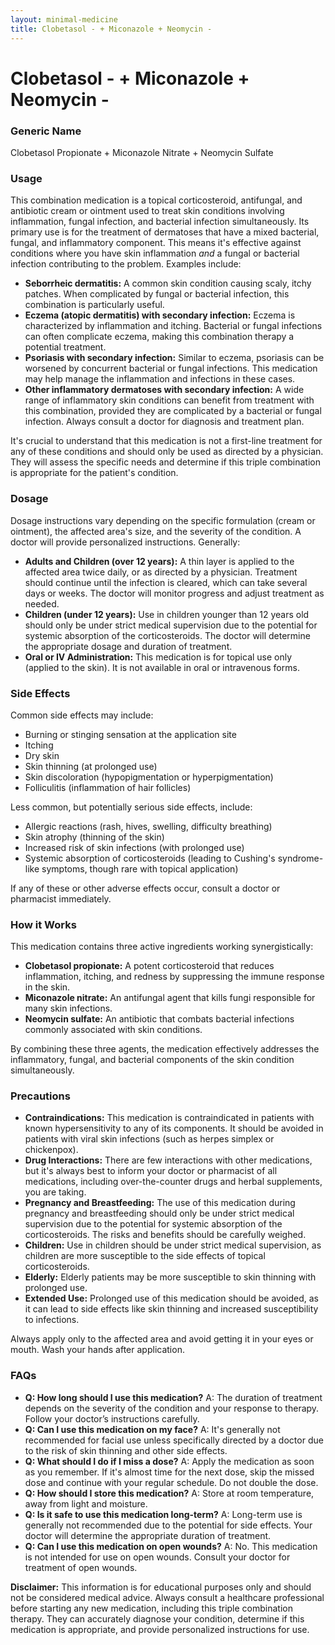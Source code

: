 ```yaml
---
layout: minimal-medicine
title: Clobetasol - + Miconazole + Neomycin -
---
```


# Clobetasol - + Miconazole + Neomycin -
### Generic Name
Clobetasol Propionate + Miconazole Nitrate + Neomycin Sulfate


### Usage

This combination medication is a topical corticosteroid, antifungal, and antibiotic cream or ointment used to treat skin conditions involving inflammation, fungal infection, and bacterial infection simultaneously.  Its primary use is for the treatment of dermatoses that have a mixed bacterial, fungal, and inflammatory component. This means it's effective against conditions where you have skin inflammation *and* a fungal or bacterial infection contributing to the problem. Examples include:

* **Seborrheic dermatitis:** A common skin condition causing scaly, itchy patches.  When complicated by fungal or bacterial infection, this combination is particularly useful.
* **Eczema (atopic dermatitis) with secondary infection:** Eczema is characterized by inflammation and itching.  Bacterial or fungal infections can often complicate eczema, making this combination therapy a potential treatment.
* **Psoriasis with secondary infection:**  Similar to eczema, psoriasis can be worsened by concurrent bacterial or fungal infections.  This medication may help manage the inflammation and infections in these cases.
* **Other inflammatory dermatoses with secondary infection:**  A wide range of inflammatory skin conditions can benefit from treatment with this combination, provided they are complicated by a bacterial or fungal infection.  Always consult a doctor for diagnosis and treatment plan.

It's crucial to understand that this medication is not a first-line treatment for any of these conditions and should only be used as directed by a physician.  They will assess the specific needs and determine if this triple combination is appropriate for the patient's condition.


### Dosage

Dosage instructions vary depending on the specific formulation (cream or ointment), the affected area's size, and the severity of the condition.  A doctor will provide personalized instructions. Generally:

* **Adults and Children (over 12 years):** A thin layer is applied to the affected area twice daily, or as directed by a physician.  Treatment should continue until the infection is cleared, which can take several days or weeks.  The doctor will monitor progress and adjust treatment as needed.
* **Children (under 12 years):** Use in children younger than 12 years old should only be under strict medical supervision due to the potential for systemic absorption of the corticosteroids.  The doctor will determine the appropriate dosage and duration of treatment.
* **Oral or IV Administration:** This medication is for topical use only (applied to the skin). It is not available in oral or intravenous forms.


### Side Effects

Common side effects may include:

* Burning or stinging sensation at the application site
* Itching
* Dry skin
* Skin thinning (at prolonged use)
* Skin discoloration (hypopigmentation or hyperpigmentation)
* Folliculitis (inflammation of hair follicles)

Less common, but potentially serious side effects, include:

* Allergic reactions (rash, hives, swelling, difficulty breathing)
* Skin atrophy (thinning of the skin)
* Increased risk of skin infections (with prolonged use)
* Systemic absorption of corticosteroids (leading to Cushing's syndrome-like symptoms, though rare with topical application)


If any of these or other adverse effects occur, consult a doctor or pharmacist immediately.

### How it Works

This medication contains three active ingredients working synergistically:

* **Clobetasol propionate:** A potent corticosteroid that reduces inflammation, itching, and redness by suppressing the immune response in the skin.
* **Miconazole nitrate:** An antifungal agent that kills fungi responsible for many skin infections.
* **Neomycin sulfate:** An antibiotic that combats bacterial infections commonly associated with skin conditions.

By combining these three agents, the medication effectively addresses the inflammatory, fungal, and bacterial components of the skin condition simultaneously.


### Precautions

* **Contraindications:** This medication is contraindicated in patients with known hypersensitivity to any of its components.  It should be avoided in patients with viral skin infections (such as herpes simplex or chickenpox).
* **Drug Interactions:**  There are few interactions with other medications, but it's always best to inform your doctor or pharmacist of all medications, including over-the-counter drugs and herbal supplements, you are taking.
* **Pregnancy and Breastfeeding:** The use of this medication during pregnancy and breastfeeding should only be under strict medical supervision due to the potential for systemic absorption of the corticosteroids.  The risks and benefits should be carefully weighed.
* **Children:** Use in children should be under strict medical supervision, as children are more susceptible to the side effects of topical corticosteroids.
* **Elderly:**  Elderly patients may be more susceptible to skin thinning with prolonged use.
* **Extended Use:** Prolonged use of this medication should be avoided, as it can lead to side effects like skin thinning and increased susceptibility to infections.

Always apply only to the affected area and avoid getting it in your eyes or mouth.  Wash your hands after application.


### FAQs

* **Q: How long should I use this medication?** A: The duration of treatment depends on the severity of the condition and your response to therapy.  Follow your doctor’s instructions carefully.
* **Q: Can I use this medication on my face?** A:  It's generally not recommended for facial use unless specifically directed by a doctor due to the risk of skin thinning and other side effects.
* **Q: What should I do if I miss a dose?** A: Apply the medication as soon as you remember. If it's almost time for the next dose, skip the missed dose and continue with your regular schedule. Do not double the dose.
* **Q: How should I store this medication?** A: Store at room temperature, away from light and moisture.
* **Q: Is it safe to use this medication long-term?** A:  Long-term use is generally not recommended due to the potential for side effects.  Your doctor will determine the appropriate duration of treatment.
* **Q: Can I use this medication on open wounds?**  A: No. This medication is not intended for use on open wounds. Consult your doctor for treatment of open wounds.


**Disclaimer:** This information is for educational purposes only and should not be considered medical advice.  Always consult a healthcare professional before starting any new medication, including this triple combination therapy.  They can accurately diagnose your condition, determine if this medication is appropriate, and provide personalized instructions for use.
